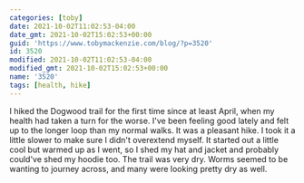 ```yaml
---
categories: [toby]
date: 2021-10-02T11:02:53-04:00
date_gmt: 2021-10-02T15:02:53+00:00
guid: 'https://www.tobymackenzie.com/blog/?p=3520'
id: 3520
modified: 2021-10-02T11:02:53-04:00
modified_gmt: 2021-10-02T15:02:53+00:00
name: '3520'
tags: [health, hike]
---
```


I hiked the Dogwood trail for the first time since at least April, when my health had taken a turn for the worse.<!--more-->  I've been feeling good lately and felt up to the longer loop than my normal walks.  It was a pleasant hike.  I took it a little slower to make sure I didn't overextend myself.  It started out a little cool but warmed up as I went, so I shed my hat and jacket and probably could've shed my hoodie too.  The trail was very dry.  Worms seemed to be wanting to journey across, and many were looking pretty dry as well.
